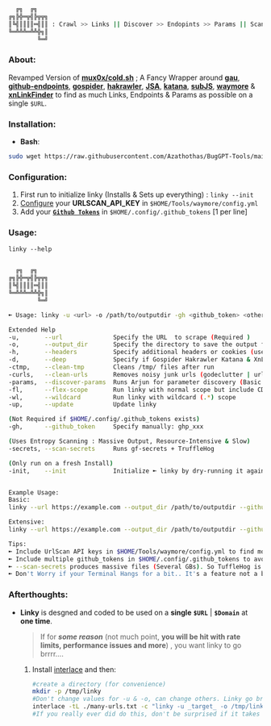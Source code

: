 ```bash
  ╔╗  ╔╗
╔╗╠╬═╦╣╠╦╦╗
║╚╣║║║║═╣║║ : Crawl >> Links || Discover >> Endopints >> Params || Scan >> JavaScript >> Secrets || Analyze >> Everything
╚═╩╩╩═╩╩╬╗║
        ╚═╝
```
### About:
Revamped Version of [**mux0x/cold.sh**](https://github.com/mux0x/cold.sh) ; A Fancy Wrapper around [**gau**](https://github.com/lc/gau), [**github-endpoints**](https://github.com/gwen001/github-search/blob/master/github-endpoints.py), [**gospider**](https://github.com/jaeles-project/gospider), [**hakrawler**](https://github.com/hakluke/hakrawler), [**JSA**](https://github.com/w9w/JSA), [**katana**](https://github.com/projectdiscovery/katana), [**subJS**](https://github.com/lc/subjs), [**waymore**](https://github.com/xnl-h4ck3r/waymore) & [**xnLinkFinder**](https://github.com/xnl-h4ck3r/xnLinkFinder) to find as much Links, Endpoints & Params as possible on a single `$URL`.

### **Installation**:
 - **Bash**: 
```bash
sudo wget https://raw.githubusercontent.com/Azathothas/BugGPT-Tools/main/linky/linky.sh -O /usr/local/bin/linky && sudo chmod +xwr /usr/local/bin/linky && linky --help
``` 
### Configuration:
 1. First run to initialize linky (Installs & Sets up everything) : `linky --init` 
 2. [Configure](https://github.com/xnl-h4ck3r/waymore#configyml) your **URLSCAN_API_KEY** in `$HOME/Tools/waymore/config.yml`
 3. Add your [**`Github Tokens`**](https://docs.github.com/en/enterprise-server@3.4/authentication/keeping-your-account-and-data-secure/creating-a-personal-access-token) in `$HOME/.config/.github_tokens` [1 per line]

### Usage:
`linky --help`
```bash

  ╔╗  ╔╗
╔╗╠╬═╦╣╠╦╦╗
║╚╣║║║║═╣║║
╚═╩╩╩═╩╩╬╗║
        ╚═╝

➼ Usage: linky -u <url> -o /path/to/outputdir -gh <github_token> <other-options, see --help

Extended Help
-u,       --url              Specify the URL  to scrape (Required )
-o,       --output_dir       Specify the directory to save the output files (Required)
-h,       --headers          Specify additional headers or cookies (use "", optional)
-d,       --deep             Specify if Gospider Hakrawler Katana & XnLinkfinder should run with depth 5.(Slow)
-ctmp,    --clean-tmp        Cleans /tmp/ files after run
-curls,   --clean-urls       Removes noisy junk urls (godeclutter | urless)
-params,  --discover-params  Runs Arjun for parameter discovery (Basic & Slow)
-fl,      --flex-scope       Run linky with normal scope but include CDNs
-wl,      --wildcard         Run linky with wildcard (.*) scope
-up,      --update           Update linky

(Not Required if $HOME/.config/.github_tokens exists)
-gh,      --github_token     Specify manually: ghp_xxx

(Uses Entropy Scanning : Massive Output, Resource-Intensive & Slow)
-secrets, --scan-secrets     Runs gf-secrets + TruffleHog

(Only run on a fresh Install)
-init,    --init             Initialize ➼ linky by dry-running it against example.com


Example Usage: 
Basic: 
linky --url https://example.com --output_dir /path/to/outputdir --github_token ghp_xyz

Extensive: 
linky --url https://example.com --output_dir /path/to/outputdir --github_token ghp_xyz --headers "Authorization: Bearer token; Cookie: cookie_value" --deep --discover-params --wildcard

Tips: 
➼ Include UrlScan API keys in $HOME/Tools/waymore/config.yml to find more links
➼ Include multiple github_tokens in $HOME/.config/.github_tokens to avoid rate limits
➼ --scan-secrets produces massive files (Several GBs). So TuffleHog is run by default. Best run with --deep
➼ Don't Worry if your Terminal Hangs for a bit.. It's a feature not a bug
```

### Afterthoughts:
 - **Linky** is desgned and coded to be used on a **single** **`$URL`** | **`$Domain`** at **one time**.
    > If for ***some reason*** (not much point, **you will be hit with rate limits, performance issues and more**) , you want linky to go brrrr....
    1. Install [interlace](https://github.com/codingo/Interlace) and then: 
        ```bash
        #create a directory (for convenience)
        mkdir -p /tmp/linky
        #Don't change values for -u & -o, can change others. Linky go brrrrr
        interlace -tL ./many-urls.txt -c "linky -u _target_ -o /tmp/linky/_cleantarget_-linky <other-linky-options> 2>&1" -threads 69
        #If you really ever did do this, don't be surprised if it takes toooooooo long
        ```
